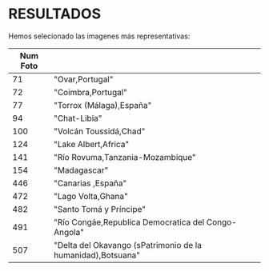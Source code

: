 # RESULTADOS
Hemos selecionado las imagenes más representativas:

|Num Foto||
|---------|----------------------------|
|71|"Ovar,Portugal"|
|72|"Coimbra,Portugal"|
|77|"Torrox (Málaga),España"|
|94|"Chat-Libia"|
|100|"Volcán Toussidá,Chad"|
|124|"Lake Albert,Africa"|
|141|"Río Rovuma,Tanzania-Mozambique"|
|154|"Madagascar"|
|446|"Canarias ,España"|
|472|"Lago Volta,Ghana"|
|482|"Santo Tomá y Príncipe"|
|491|"Rí­o Congáe,Republica Democratica del Congo-Angola"|
|507|"Delta del Okavango (sPatrimonio de la humanidad),Botsuana"|
